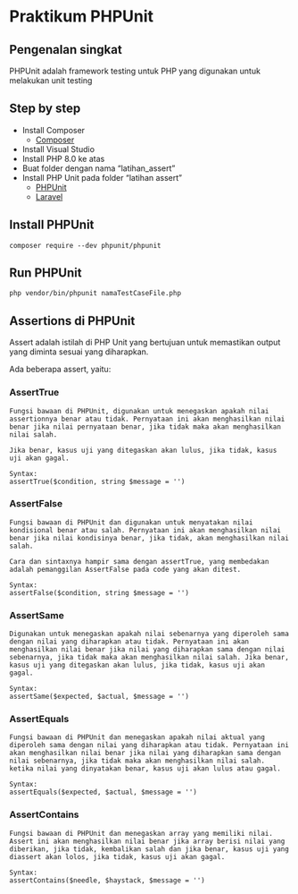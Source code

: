 # Praktikum PHPUnit

## Pengenalan singkat
PHPUnit adalah framework testing untuk PHP yang digunakan untuk melakukan unit testing

## Step by step
- Install Composer 
    - [Composer](https://getcomposer.org/)
- Install Visual Studio
- Install PHP 8.0 ke atas
- Buat folder dengan nama “latihan_assert”
- Install PHP Unit pada folder “latihan assert” 
    - [PHPUnit](https://docs.phpunit.de/en/10.5/installation.html)
    - [Laravel](https://laravel.com/docs/12.x/testing)

## Install PHPUnit
```
composer require --dev phpunit/phpunit
```

## Run PHPUnit
```
php vendor/bin/phpunit namaTestCaseFile.php
```

## Assertions di PHPUnit
Assert adalah istilah di PHP Unit yang bertujuan untuk memastikan output yang diminta sesuai yang diharapkan.

Ada beberapa assert, yaitu:
### AssertTrue 
    Fungsi bawaan di PHPUnit, digunakan untuk menegaskan apakah nilai assertionnya benar atau tidak. Pernyataan ini akan menghasilkan nilai benar jika nilai pernyataan benar, jika tidak maka akan menghasilkan nilai salah.

    Jika benar, kasus uji yang ditegaskan akan lulus, jika tidak, kasus uji akan gagal.

    Syntax:
    assertTrue($condition, string $message = '')

### AssertFalse
    Fungsi bawaan di PHPUnit dan digunakan untuk menyatakan nilai kondisional benar atau salah. Pernyataan ini akan menghasilkan nilai benar jika nilai kondisinya benar, jika tidak, akan menghasilkan nilai salah.
    
    Cara dan sintaxnya hampir sama dengan assertTrue, yang membedakan adalah pemanggilan AssertFalse pada code yang akan ditest.

    Syntax:
    assertFalse($condition, string $message = '')

### AssertSame
    Digunakan untuk menegaskan apakah nilai sebenarnya yang diperoleh sama dengan nilai yang diharapkan atau tidak. Pernyataan ini akan menghasilkan nilai benar jika nilai yang diharapkan sama dengan nilai sebenarnya, jika tidak maka akan menghasilkan nilai salah. Jika benar, kasus uji yang ditegaskan akan lulus, jika tidak, kasus uji akan gagal.

    Syntax:
    assertSame($expected, $actual, $message = '')

### AssertEquals
    Fungsi bawaan di PHPUnit dan menegaskan apakah nilai aktual yang diperoleh sama dengan nilai yang diharapkan atau tidak. Pernyataan ini akan menghasilkan nilai benar jika nilai yang diharapkan sama dengan nilai sebenarnya, jika tidak maka akan menghasilkan nilai salah. ketika nilai yang dinyatakan benar, kasus uji akan lulus atau gagal.

    Syntax:
    assertEquals($expected, $actual, $message = '')

### AssertContains
    Fungsi bawaan di PHPUnit dan menegaskan array yang memiliki nilai. Assert ini akan menghasilkan nilai benar jika array berisi nilai yang diberikan, jika tidak, kembalikan salah dan jika benar, kasus uji yang diassert akan lolos, jika tidak, kasus uji akan gagal.

    Syntax:
    assertContains($needle, $haystack, $message = '')